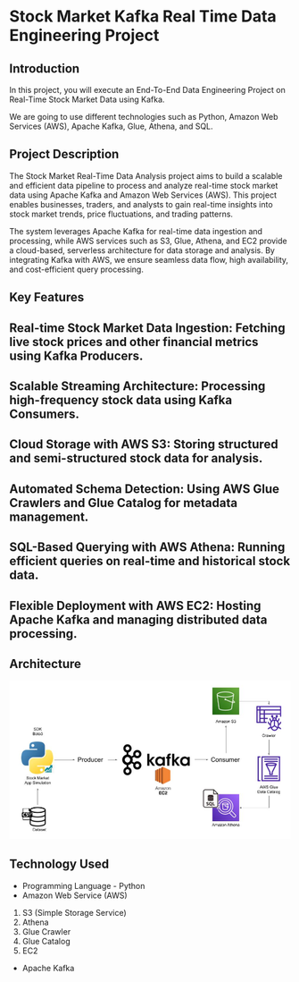 # Stock Market Kafka Real Time Data Engineering Project

## Introduction 
In this project, you will execute an End-To-End Data Engineering Project on Real-Time Stock Market Data using Kafka.

We are going to use different technologies such as Python, Amazon Web Services (AWS), Apache Kafka, Glue, Athena, and SQL.

## Project Description

The Stock Market Real-Time Data Analysis project aims to build a scalable and efficient data pipeline to process and analyze real-time stock market data using Apache Kafka and Amazon Web Services (AWS). This project enables businesses, traders, and analysts to gain real-time insights into stock market trends, price fluctuations, and trading patterns.

The system leverages Apache Kafka for real-time data ingestion and processing, while AWS services such as S3, Glue, Athena, and EC2 provide a cloud-based, serverless architecture for data storage and analysis. By integrating Kafka with AWS, we ensure seamless data flow, high availability, and cost-efficient query processing.

## Key Features

## Real-time Stock Market Data Ingestion: Fetching live stock prices and other financial metrics using Kafka Producers.

## Scalable Streaming Architecture: Processing high-frequency stock data using Kafka Consumers.

## Cloud Storage with AWS S3: Storing structured and semi-structured stock data for analysis.

## Automated Schema Detection: Using AWS Glue Crawlers and Glue Catalog for metadata management.

## SQL-Based Querying with AWS Athena: Running efficient queries on real-time and historical stock data.

## Flexible Deployment with AWS EC2: Hosting Apache Kafka and managing distributed data processing.



## Architecture 
<img src="Architecture.jpg">

## Technology Used
- Programming Language - Python
- Amazon Web Service (AWS)
1. S3 (Simple Storage Service)
2. Athena
3. Glue Crawler
4. Glue Catalog
5. EC2
- Apache Kafka






